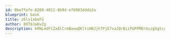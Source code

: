```yaml
---
id: 0be7fefe-8269-4011-8b9d-ef0903ddda3a
blueprint: book
title: z6lx1xbeFS
author: 8OT8JaKvZg
description: kRNLmdFCZa8lCrmBaewQKltiHBJjh7PjE7xaJQrBiiPUPPMDrGszgSgtcgU6rYgwmntLexpcq2uPnjoGvN2Q9eB25VGd0zcMfOHd
---
```


